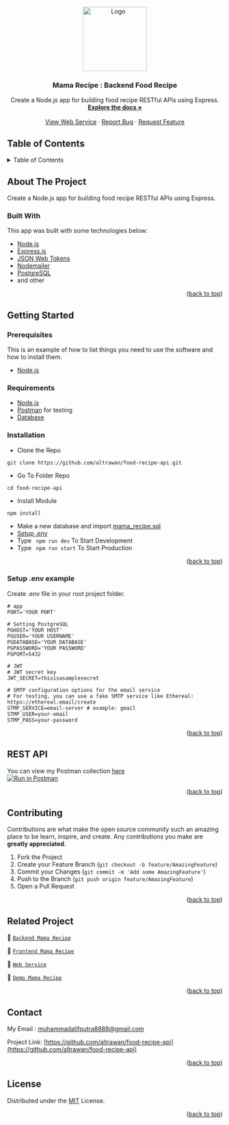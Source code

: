 <div id="top"></div>

<!-- PROJECT LOGO -->
<br />
<div align="center">
  <a href="https://github.com/altrawan/food-recipe-api">
    <img src="https://lh3.googleusercontent.com/d/1AuO1tJ469WqoXQufUeR-OkzqAW258aXT" alt="Logo" width="150px">
  </a>

  <h3 align="center">Mama Recipe : Backend Food Recipe</h3>

  <p align="center">
    Create a Node.js app for building food recipe RESTful APIs using Express.
    <br />
    <a href="#table-of-contents"><strong>Explore the docs »</strong></a>
    <br />
    <br />
    <a href="https://mama-recipe.herokuapp.com/">View Web Service</a>
    ·
    <a href="https://github.com/altrawan/food-recipe-api/issues">Report Bug</a>
    ·
    <a href="https://github.com/altrawan/food-recipe-api/issues">Request Feature</a>
  </p>
</div>

<!-- TABLE OF CONTENTS -->
## Table of Contents
<details>
  <summary>Table of Contents</summary>
  <ol>
    <li>
      <a href="#about-the-project">About The Project</a>
      <ul>
        <li><a href="#built-with">Built With</a></li>
      </ul>
    </li>
    <li>
      <a href="#getting-started">Getting Started</a>
      <ul>
        <li><a href="#prerequisites">Prerequisites</a></li>
        <li><a href="#requirements">Requirements</a></li>
        <li><a href="#installation">Installation</a></li>
        <li><a href="#setup-env-example">Setup .env example</a></li>
      </ul>
    </li>
    <li><a href="#rest-api">REST API</a></li>
    <li><a href="#contributing">Contributing</a></li>
    <li><a href="#related-project">Related Project</a></li>
    <li><a href="#contributing">Contributing</a></li>
    <li><a href="#contact">Contact</a></li>
    <li><a href="#license">License</a></li>
  </ol>
</details>

<!-- ABOUT THE PROJECT -->
## About The Project
Create a Node.js app for building food recipe RESTful APIs using Express.

### Built With
This app was built with some technologies below:
- [Node.js](https://nodejs.org/en/)
- [Express.js](https://expressjs.com/)
- [JSON Web Tokens](https://jwt.io/)
- [Nodemailer](https://nodemailer.com/about/)
- [PostgreSQL](https://www.postgresql.org/)
- and other

<p align="right">(<a href="#top">back to top</a>)</p>

<!-- GETTING STARTED -->
## Getting Started

### Prerequisites

This is an example of how to list things you need to use the software and how to install them.

* [Node.js](https://nodejs.org/en/download/)

### Requirements
* [Node.js](https://nodejs.org/en/)
* [Postman](https://www.getpostman.com/) for testing
* [Database](./blanja.sql)

### Installation

- Clone the Repo
```
git clone https://github.com/altrawan/food-recipe-api.git
```
- Go To Folder Repo
```
cd food-recipe-api
```
- Install Module
```
npm install
```
- Make a new database and import [mama_recipe.sql](./blanja.sql)
- <a href="#setup-env-example">Setup .env</a>
- Type ` npm run dev` To Start Development
- Type ` npm run start` To Start Production

<p align="right">(<a href="#top">back to top</a>)</p>

### Setup .env example

Create .env file in your root project folder.

```env
# app
PORT='YOUR PORT'

# Setting PostgreSQL
PGHOST='YOUR HOST'
PGUSER='YOUR USERNAME'
PGDATABASE='YOUR DATABASE'
PGPASSWORD='YOUR PASSWORD'
PGPORT=5432

# JWT
# JWT secret key
JWT_SECRET=thisisasamplesecret

# SMTP configuration options for the email service
# For testing, you can use a fake SMTP service like Ethereal: https://ethereal.email/create
STMP_SERVICE=email-server # example: gmail
STMP_USER=your-email
STMP_PASS=your-password
```

<p align="right">(<a href="#top">back to top</a>)</p>

## REST API

You can view my Postman collection [here](https://www.postman.com/warped-shadow-374852/workspace/food-recipe/overview)
</br>
[![Run in Postman](https://run.pstmn.io/button.svg)](https://app.getpostman.com/run-collection/19659051-a8f34c89-7c8f-409f-8665-ecac960c85df?action=collection%2Ffork&collection-url=entityId%3D19659051-a8f34c89-7c8f-409f-8665-ecac960c85df%26entityType%3Dcollection%26workspaceId%3D783fdc2c-762c-4182-8433-bf1de8619a50)

<p align="right">(<a href="#top">back to top</a>)</p>

<!-- CONTRIBUTING -->
## Contributing

Contributions are what make the open source community such an amazing place to be learn, inspire, and create. Any contributions you make are **greatly appreciated**.

1. Fork the Project
2. Create your Feature Branch (`git checkout -b feature/AmazingFeature`)
3. Commit your Changes (`git commit -m 'Add some AmazingFeature'`)
4. Push to the Branch (`git push origin feature/AmazingFeature`)
5. Open a Pull Request

<p align="right">(<a href="#top">back to top</a>)</p>

## Related Project
:rocket: [`Backend Mama Recipe`](https://github.com/altrawan/food-recipe-api)

:rocket: [`Frontend Mama Recipe`](https://github.com/altrawan/mama-recipe-app)

:rocket: [`Web Service`](https://mama-recipe.herokuapp.com/)

:rocket: [`Demo Mama Recipe`](https://bit.ly/mama-recipe-app)

<p align="right">(<a href="#top">back to top</a>)</p>

## Contact

My Email : muhammadalifputra8888@gmail.com

Project Link: [https://github.com/altrawan/food-recipe-api](https://github.com/altrawan/food-recipe-api)

<p align="right">(<a href="#top">back to top</a>)</p>

## License
Distributed under the [MIT](/LICENSE) License.

<p align="right">(<a href="#top">back to top</a>)</p>


